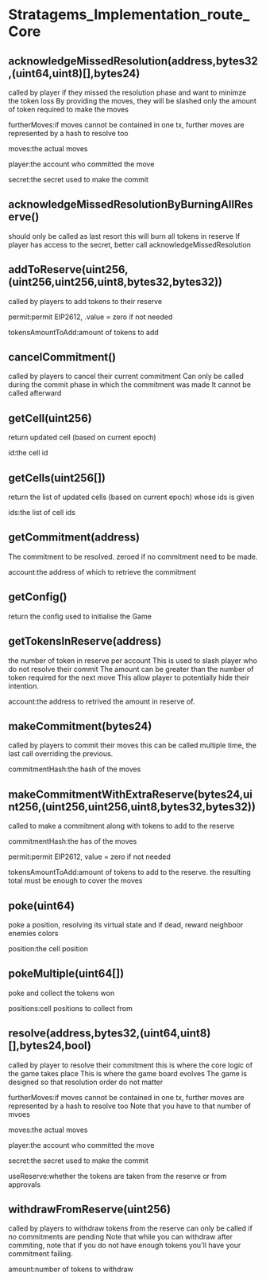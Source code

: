 # Stratagems_Implementation_route_Core



## acknowledgeMissedResolution(address,bytes32,(uint64,uint8)[],bytes24)

called by player if they missed the resolution phase and want to minimze the token loss  By providing the moves, they will be slashed only the amount of token required to make the moves

furtherMoves:if moves cannot be contained in one tx, further moves are represented by a hash to resolve too

moves:the actual moves

player:the account who committed the move

secret:the secret used to make the commit

## acknowledgeMissedResolutionByBurningAllReserve()

should only be called as last resort this will burn all tokens in reserve If player has access to the secret, better call acknowledgeMissedResolution

## addToReserve(uint256,(uint256,uint256,uint8,bytes32,bytes32))

called by players to add tokens to their reserve

permit:permit EIP2612, .value = zero if not needed

tokensAmountToAdd:amount of tokens to add

## cancelCommitment()

called by players to cancel their current commitment  Can only be called during the commit phase in which the commitment was made  It cannot be called afterward

## getCell(uint256)

return updated cell (based on current epoch)

id:the cell id

## getCells(uint256[])

return the list of updated cells (based on current epoch) whose ids is given

ids:the list of cell ids

## getCommitment(address)

The commitment to be resolved. zeroed if no commitment need to be made.

account:the address of which to retrieve the commitment

## getConfig()

return the config used to initialise the Game

## getTokensInReserve(address)

the number of token in reserve per account  This is used to slash player who do not resolve their commit  The amount can be greater than the number of token required for the next move  This allow player to potentially hide their intention.

account:the address to retrived the amount in reserve of.

## makeCommitment(bytes24)

called by players to commit their moves  this can be called multiple time, the last call overriding the previous.

commitmentHash:the hash of the moves

## makeCommitmentWithExtraReserve(bytes24,uint256,(uint256,uint256,uint8,bytes32,bytes32))

called to make a commitment along with tokens to add to the reserve

commitmentHash:the has of the moves

permit:permit EIP2612, value = zero if not needed

tokensAmountToAdd:amount of tokens to add to the reserve. the resulting total must be enough to cover the moves

## poke(uint64)

poke a position, resolving its virtual state and if dead, reward neighboor enemies colors

position:the cell position

## pokeMultiple(uint64[])

poke and collect the tokens won

positions:cell positions to collect from

## resolve(address,bytes32,(uint64,uint8)[],bytes24,bool)

called by player to resolve their commitment  this is where the core logic of the game takes place  This is where the game board evolves  The game is designed so that resolution order do not matter

furtherMoves:if moves cannot be contained in one tx, further moves are represented by a hash to resolve too  Note that you have to that number of mvoes

moves:the actual moves

player:the account who committed the move

secret:the secret used to make the commit

useReserve:whether the tokens are taken from the reserve or from approvals

## withdrawFromReserve(uint256)

called by players to withdraw tokens from the reserve  can only be called if no commitments are pending  Note that while you can withdraw after commiting, note that if you do not have enough tokens  you'll have your commitment failing.

amount:number of tokens to withdraw

